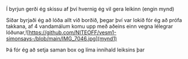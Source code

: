 Í byrjun gerði ég skissu af því hvernig ég vil gera leikinn (engin mynd)

Síðar byrjaði ég að lóða allt við borðið, þegar því var lokið fór ég að prófa takkana, af 4 vandamálum komu upp með aðeins einn vegna lélegrar lóðunar,![https://github.com/NITEOFF/vesm1-simonsays-/blob/main/IMG_7046.jpg](mynd1) 

Þá fór ég að setja saman box og líma innihald leiksins þar
